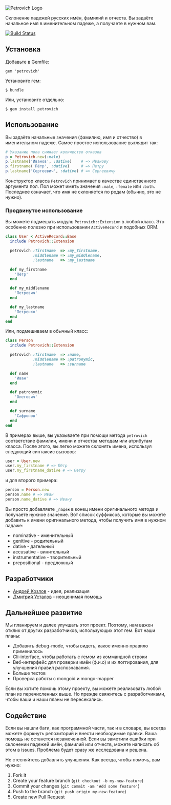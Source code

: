 ![Petrovich Logo](https://raw.github.com/rocsci/petrovich/master/petrovich.png)

Склонение падежей русских имён, фамилий и отчеств. Вы задаёте начальное имя в именительном падеже, а получаете в нужном вам.

[![Build Status](https://secure.travis-ci.org/rocsci/petrovich.png)](http://travis-ci.org/rocsci/petrovich)

## Установка

Добавьте в Gemfile:

    gem 'petrovich'

Установите гем:

    $ bundle

Или, установите отдельно:

    $ gem install petrovich

## Использование

Вы задаёте начальные значения (фамилию, имя и отчество) в именительном падеже. Самое простое использование выглядит так:

```ruby
# Указание пола снижает количество отказов
p = Petrovich.new(:male)
p.lastname('Иванов', :dative)    # => Иванову
p.firstname('Пётр', :dative)     # => Петру
p.lastname('Сергеевич', :dative) # => Сергеевичу
```

Конструктор класса `Petrovich` принимает в качестве единственного аргумента пол. Пол может иметь значения `:male`, `:female` или `:both`. Последнее означает, что имя не склоняется по родам (обычно, это не нужно).

### Продвинутое использование

Вы можете подмешать модуль `Petrovich::Extension` в любой класс. Это особенно полезно при использовании `ActiveRecord` и подобных ORM.

```ruby
class User < ActiveRecord::Base
  include Petrovich::Extension

  petrovich :firstname  => :my_firstname,
            :middlename => :my_middlename,
            :lastname   => :my_lastname

  def my_firstname
    'Пётр'
  end

  def my_middlename
    'Петрович'
  end

  def my_lastname
    'Петренко'
  end
end
```

Или, подмешиваем в обычный класс:

```ruby
class Person
  include Petrovich::Extension

  petrovich :firstname  => :name,
            :middlename => :patronymic,
            :lastname   => :surname

  def name
    'Иван'
  end

  def patronymic
    'Олегович'
  end

  def surname
    'Сафронов'
  end
end
```

В примерах выше, вы указываете при помощи метода `petrovich` соответствие фамилии, имени и отчества методам или атрибутам класса. После этого, вы легко можете склонять имена, используя следующий синтаксис вызовов:

```ruby
user = User.new
user.my_firstname # => Пётр
user.my_firstname_dative # => Петру
```

и для второго примера:

```ruby
person = Person.new
person.name # => Иван
person.name_dative # => Ивану
```

Вы просто добавляете `_падеж` в конец имени оригинального метода и получаете нужное значение. Вот список суффиксов, которые вы можете добавить к имени оригинального метода, чтобы получить имя в нужном падаже:

 * nominative      - именительный
 * genitive        - родительный
 * dative          - дательный
 * accusative      - винительный
 * instrumentative - творительный
 * prepositional   - предложный

## Разработчики

 * [Андрей Козлов](https://github.com/tanraya) - идея, реализация
 * [Дмитрий Усталов](https://github.com/eveel) - неоценимая помощь

## Дальнейшее развитие

Мы планируем и далее улучшать этот проект. Поэтому, нам важен отклик от других разработчиков, использующих этот гем. Вот наши планы:

 * Добавить debug-mode, чтобы видеть, какое именно правило применилось
 * Cli-interface, чтобы работать с гемом из коммандной строки
 * Веб-интерфейс для проверки имён (ф.и.о) и их логгирования, для улучшения правил распознавания.
 * Больше тестов
 * Проверка работы с mongoid и mongo-mapper

Если вы хотите помочь этому проекту, вы можете реализовать любой план из перечисленных выше. Но прежде свяжитесь с разработчиками, чтобы ваши и наши планы не пересекались.

## Содействие

Если вы нашли баги, как программной части, так и в словаре, вы всегда можете форкнуть репозиторий и внести необходимые правки. Ваша помощь не останется незамеченной. Если вы заметили ошибки при склонении падежей имён, фамилий или отчеств, можете написать об этом в issues. Проблема будет сразу же исследована и решена.

Не стесняйтесь добавлять улучшения. Как всегда, чтобы помочь, вам нужно:

1. Fork it
2. Create your feature branch (`git checkout -b my-new-feature`)
3. Commit your changes (`git commit -am 'Add some feature'`)
4. Push to the branch (`git push origin my-new-feature`)
5. Create new Pull Request
